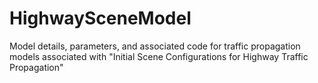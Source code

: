 # HighwaySceneModel
Model details, parameters, and associated code for traffic propagation models associated with "Initial Scene Configurations for Highway Traffic Propagation"
